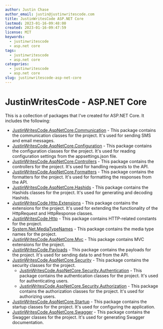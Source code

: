 ```yaml
---
author: Justin Chase
author_email: justin@justinwritescode.com
title: JustinWritesCode ASP.NET Core
lastmod: 2023-01-16-09:48:00
created: 2023-01-16-09:47:59
license: MIT
keywords:
  - justinwritescode
  - asp.net core
tags:
  - justinwritescode
  - asp.net core
categories:
  - justinwritescode
  - asp.net core
slug: justinwritescode-asp-net-core
---
```

# JustinWritesCode - ASP.NET Core

This is a collection of packages that I've created for ASP.NET Core.  It includes the following:

* [JustinWritesCode.AspNetCore.Communication](src/Communication/README.md) -  This package contains the communication classes for the project.  It's used for sending SMS and email messages.
* [JustinWritesCode.AspNetCore.Configuration](src/Configuration/README.md) - This package contains the configuration classes for the project.  It's used for reading configuration settings from the appsettings.json file.
* [JustinWritesCode.AspNetCore.Controllers](src/Controllers/README.md) - This package contains the controllers for the project.  It's used for handling requests to the API.
* [JustinWritesCode.AspNetCore.Formatters](src/Formatters/README.md) - This package contains the formatters for the project.  It's used for formatting the responses from the API.
* [JustinWritesCode.AspNetCore.Hashids](src/Hashids/README.md) - This package contains the Hashids classes for the project.  It's used for generating and decoding Hashids.
* [JustinWritesCode.Http.Extensions](src/Http/Extensions/README.md) - This package contains the extensions for the project.  It's used for extending the functionality of the HttpRequest and HttpResponse classes.
* [JustinWritesCode.Http](src/Http/Http/README.md) - This package contains HTTP-related constants for the project.
* [System.Net.MediaTypeNames](src/Http/MediaTypeNames/README.md) - This package contains the media type names for the project.  
* [JustinWritesCode.AspNetCore.Mvc](src/Mvc/README.md) - This package contains MVC extensions for the project.
* [JustinWritesCode.Payloads](src/Payloads/README.md) - This package contains the payloads for the project.  It's used for sending data to and from the API.
* [JustinWritesCode.AspNetCore.Security](src/Security/README.md) - This package contains the security classes for the project.  
  * [JustinWritesCode.AspNetCore.Security.Authentication](src/Security/Authentication/README.md) - This package contains the authentication classes for the project.  It's used for authenticating users.
  * [JustinWritesCode.AspNetCore.Security.Authorization](src/Security/Authorization/README.md) - This package contains the authorization classes for the project.  It's used for authorizing users.
* [JustinWritesCode.AspNetCore.Startup](src/Startup/README.md) - This package contains the startup classes for the project.  It's used for configuring the application.
* [JustinWritesCode.AspNetCore.Swagger](src/Swagger/README.md) - This package contains the Swagger classes for the project.  It's used for generating Swagger documentation.
